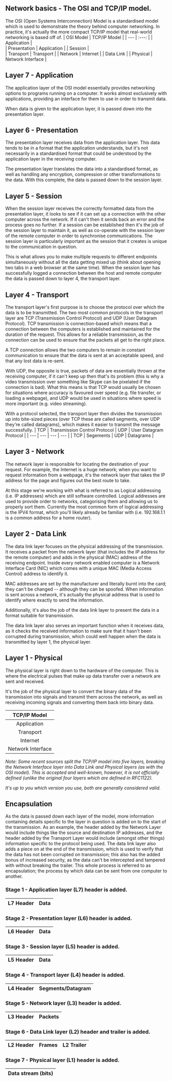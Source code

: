 ## Network basics - The OSI and TCP/IP model.
The OSI (Open Systems Interconnection) Model is a standardised model which is used to demonstrate the theory behind computer networking.
In practice, it's actually the more compact TCP/IP model that real-world networking is based off of.
| OSI Model | TCP/IP Model |
| --- | :---: |
| Application |              
| Presentation | Application |
| Session |                  
| Transport | Transport |
| Network | Internet | 
| Data Link | 
| Physical | Network Interface |    

## Layer 7 - Application 
The application layer of the OSI model essentially provides networking options to programs running on a computer. It works almost exclusively with applications, providing an interface for them to use in order to transmit data. 

When data is given to the application layer, it is passed down into the presentation layer.

## Layer 6 - Presentation
The presentation layer receives data from the application layer. This data tends to be in a format that the application understands, but it's not necessarily in a standardised format that could be understood by the application layer in the receiving computer. 

The presentation layer translates the data into a standardised format, as well as handling any encryption, compression or other transformations to the data. With this complete, the data is passed down to the session layer.


## Layer 5 - Session
When the session layer receives the correctly formatted data from the presentation layer, it looks to see if it can set up a connection with the other computer across the network. If it can't then it sends back an error and the process goes no further. 
If a session can be established then it's the job of the session layer to maintain it, as well as co-operate with the session layer of the remote computer in order to synchronise communications. The session layer is particularly important as the session that it creates is unique to the communication in question. 

This is what allows you to make multiple requests to different endpoints simultaneously without all the data getting mixed up (think about opening two tabs in a web browser at the same time). When the session layer has successfully logged a connection between the host and remote computer the data is passed down to layer 4, the transport layer.


## Layer 4 - Transport 
The transport layer's first purpose is to choose the protocol over which the data is to be transmitted. The two most common protocols in the transport layer are TCP (Transmission Control Protocol) and UDP (User Datagram Protocol). TCP transmission is connection-based which means that a connection between the computers is established and maintained for the duration of the request. This allows for a reliable transmission, as the connection can be used to ensure that the packets all get to the right place. 

A TCP connection allows the two computers to remain in constant communication to ensure that the data is sent at an acceptable speed, and that any lost data is re-sent. 

With UDP, the opposite is true, packets of data are essentially thrown at the receiving computer, if it can't keep up then that's its problem (this is why a video transmission over something like Skype can be pixelated if the connection is bad). What this means is that TCP would usually be chosen for situations where accuracy is favoured over speed (e.g. file transfer, or loading a webpage), and UDP would be used in situations where speed is more important (e.g. video streaming).

With a protocol selected, the transport layer then divides the transmission up into bite-sized pieces (over TCP these are called segments, over UDP they're called datagrams), which makes it easier to transmit the message successfully. 
| TCP | Transmission Control Protocol | UDP | User Datagram Protocol |
| --- | --- | --- | --- |
| TCP | Segements | UDP | Datagrams |


## Layer 3 - Network
The network layer is responsible for locating the destination of your request. For example, the Internet is a huge network; when you want to request information from a webpage, it's the network layer that takes the IP address for the page and figures out the best route to take.

At this stage we're working with what is referred to as Logical addressing (i.e. IP addresses) which are still software controlled. Logical addresses are used to provide order to networks, categorising them and allowing us to properly sort them. Currently the most common form of logical addressing is the IPV4 format, which you'll likely already be familiar with (i.e. 192.168.1.1 is a common address for a home router).


## Layer 2 - Data Link
The data link layer focuses on the physical addressing of the transmission. It receives a packet from the network layer (that includes the IP address for the remote computer) and adds in the physical (MAC) address of the receiving endpoint. Inside every network enabled computer is a Network Interface Card (NIC) which comes with a unique MAC (Media Access Control) address to identify it.

MAC addresses are set by the manufacturer and literally burnt into the card; they can't be changed -- although they can be spoofed. When information is sent across a network, it's actually the physical address that is used to identify where exactly to send the information.

Additionally, it's also the job of the data link layer to present the data in a format suitable for transmission.

The data link layer also serves an important function when it receives data, as it checks the received information to make sure that it hasn't been corrupted during transmission, which could well happen when the data is transmitted by layer 1, the physical layer.


## Layer 1 - Physical
The physical layer is right down to the hardware of the computer. This is where the electrical pulses that make up data transfer over a network are sent and received. 

It's the job of the physical layer to convert the binary data of the transmission into signals and transmit them across the network, as well as receiving incoming signals and converting them back into binary data.

| TCP/IP Model|
| :---: |
| Application |
| Transport |
| Internet |
| Network Interface |

*Note: Some recent sources split the TCP/IP model into five layers, breaking the Network Interface layer into Data Link and Physical layers (as with the OSI model). This is accepted and well-known, however, it is not officially defined (unlike the original four layers which are defined in RFC1122).* 

*It's up to you which version you use, both are generally considered valid.*

## Encapsulation

As the data is passed down each layer of the model, more information containing details specific to the layer in question is added on to the start of the transmission. As an example, the header added by the Network Layer would include things like the source and destination IP addresses, and the header added by the Transport Layer would include (amongst other things) information specific to the protocol being used. The data link layer also adds a piece on at the end of the transmission, which is used to verify that the data has not been corrupted on transmission; this also has the added bonus of increased security, as the data can't be intercepted and tampered with without breaking the trailer. This whole process is referred to as encapsulation; the process by which data can be sent from one computer to another.

### Stage 1 - Application layer (L7) header is added.
 
| L7 Header | Data |
| :---: | :---: |

### Stage 2 - Presentation layer (L6) header is added.

| L6 Header | Data |
| :---: | :---: |

### Stage 3 - Session layer (L5) header is added.
 
| L5 Header | Data |
| :---: | :---: |

### Stage 4 - Transport layer (L4) header is added.
 
| L4 Header | Segments/Datagram |
| :---: | :---: |

### Stage 5 - Network layer (L3) header is added.
 
| L3 Header | Packets |
| :---: | :---: |

### Stage 6 - Data Link layer (L2) header and trailer is added.
 
| L2 Header | Frames | L2 Trailer |
| :---: | :---: | :---: |

### Stage 7 - Physical layer (L1) header is added.
 
| Data stream (bits) |
| :---: |






















